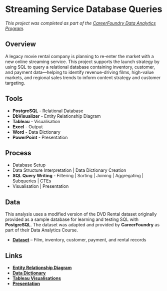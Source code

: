 # Streaming Service Database Queries
*This project was completed as part of the [CareerFoundry Data Analytics Program](https://careerfoundry.com/en/courses/become-a-data-analyst/).*


## Overview
A legacy movie rental company is planning to re-enter the market with a new online streaming service. This project supports the launch strategy by using SQL to query a relational database containing inventory, customer, and payment data—helping to identify revenue-driving films, high-value markets, and regional sales trends to inform content strategy and customer targeting.


<!--## Key Questions

1. Which movies contributed the most/least to revenue gain?
2. What was the average rental duration for all videos?
3. Which countries are Rockbuster customers based in?
4. Where are customers with a high lifetime value based?
5. Do sales figures vary between geographic regions?-->


## Tools
- **PostgreSQL** - Relational Database
- **DbVisualizer** - Entity Relationship Diagram
- **Tableau** - Visualisation
- **Excel** - Output
- **Word** - Data Dictionary
- **PowerPoint** - Presentation


## Process
- Database Setup
- Data Structure Interpretation | Data Dictionary Creation
- **SQL Query Writing** - Filtering | Sorting | Joining | Aggregating | Subqueries | CTEs
- Visualisation | Presentation


## Data
This analysis uses a modified version of the DVD Rental dataset originally provided as a sample database for learning and testing SQL with **PostgreSQL**. The dataset was adapted and provided by **CareerFoundry** as part of their Data Analytics Course.

- [**Dataset**](http://www.postgresqltutorial.com/wp-content/uploads/2019/05/dvdrental.zip) – Film, inventory, customer, payment, and rental records


## Links
- [**Entity Relationship Diagram**](https://github.com/davidgriesel/03-streaming-service-database-queries/blob/main/deliverables/erd-dbvisualiser.png)
- [**Data Dictionary**](https://github.com/davidgriesel/03-streaming-service-database-queries/blob/main/deliverables/data-dictionary.pdf)
- [**Tableau Visualisations**](https://public.tableau.com/views/RockbusterStealth_17337132300590/Story1?:language=en-GB&:sid=&:redirect=auth&:display_count=n&:origin=viz_share_link)
- [**Presentation**](https://github.com/davidgriesel/03-streaming-service-database-queries/blob/main/deliverables/presentation.pdf)
<!-- - **Query Output** *(link to be added)* -->

<!--## Takeaways

**Successes** - The project successfully used SQL to query a relational database and extract relevant information in response to specific business questions.

**Challenges** – The static and hypothetical nature of the sample data limited opportunities for deeper engagement with real-time stakeholder needs. In the absence of direct business interaction, interpreting findings into practical decisions remained largely hypothetical. Presenting results without feedback loops also limited iteration and refinement of analysis.

**Way Forward** - Future projects could benefit from working with more interactive stakeholder contexts or simulated business scenarios to mirror the iterative nature of real-world decision-making. Expanding the reporting output to include automated dashboards or integrations with business intelligence platforms could also support more dynamic data consumption.-->


<!--## License

This project is licensed under the MIT License.


## Repository Structure

```text
├── deliverables/         # ERD | Data Dictionary | Query Output | Presentation
├── sql-queries/          # SQL Scripts
├── LICENSE               # Project License
└── README.md             # Project Overview-->
